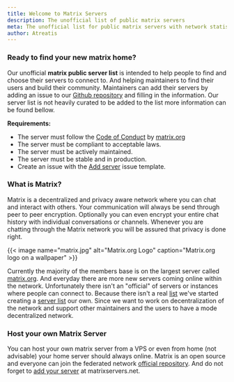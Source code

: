 ```yaml
---
title: Welcome to Matrix Servers
description: The unofficial list of public matrix servers
meta: The unofficial list for public matrix servers with network statistics and detailed server information
author: Atreatis
---
```


### Ready to find your new matrix home?
Our unofficial **matrix public server list** is intended to help people to find and choose their servers to connect to. And helping maintainers to find their users and build their community. Maintainers can add their servers by adding an issue to our [Github repository](https://github.com/Atreatis/matrix-servers) and filling in the information. Our server list is not heavily curated to be added to the list more information can be found bellow.

**Requirements:**  
- The server must follow the [Code of Conduct](https://matrix.org/docs/guides/code_of_conduct.html) by [matrix.org](https://matrix.org)  
- The server must be compliant to acceptable laws.  
- The server must be actively maintained.  
- The server must be stable and in production.  
- Create an issue with the [Add server](https://github.com/Atreatis/matrix-servers/issues/new?assignees=Atreatis&labels=&template=add-server.md&title=%5BADD%5D) issue template.

### What is Matrix?
Matrix is a decentralized and privacy aware network where you can chat and interact with others. Your communication will always be send through peer to peer encryption. Optionally you can even encrypt your entire chat history with individual conversations or channels. Whenever you are chatting through the Matrix network you will be assured that privacy is done right.

{{< image name="matrix.jpg" alt="Matrix.org Logo" caption="Matrix.org logo on a wallpaper" >}}

Currently the majority of the members base is on the largest server called [matrix.org](https://matrix.org/). And everyday there are more new servers coming online within the network. Unfortunately there isn't an "official" of servers or instances where people can connect to. Because there isn't a real [list](https://github.com/vector-im/riot-web/issues/6827) we've started creating a [server list](/servers) our own. Since we want to work on decentralization of the network and support other maintainers and the users to have a mode decentralized network.

### Host your own Matrix Server
You can host your own matrix server from a VPS or even from home (not advisable)  your home server should always online. Matrix is an open source and everyone can join the federated network [official repository](https://github.com/matrix-org/synapse). And do not forget to [add your server](https://github.com/Atreatis/matrix-servers/issues/new?assignees=Atreatis&labels=&template=add-server.md&title=%5BADD%5D) at matrixservers.net.
